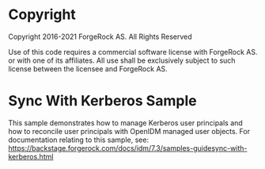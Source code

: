 Copyright
=============
Copyright 2016-2021 ForgeRock AS. All Rights Reserved

Use of this code requires a commercial software license with ForgeRock AS.
or with one of its affiliates. All use shall be exclusively subject
to such license between the licensee and ForgeRock AS.

Sync With Kerberos Sample
=========================

This sample demonstrates how to manage Kerberos user principals and how to reconcile
user principals with OpenIDM managed user objects.
For documentation relating to this sample, see:
https://backstage.forgerock.com/docs/idm/7.3/samples-guidesync-with-kerberos.html
